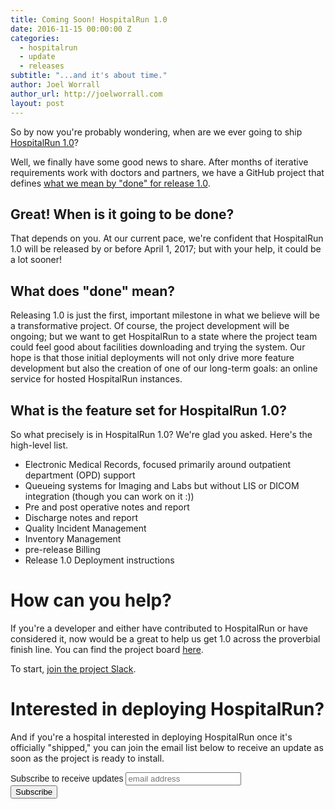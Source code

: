 ```yaml
---
title: Coming Soon! HospitalRun 1.0
date: 2016-11-15 00:00:00 Z
categories:
  - hospitalrun
  - update
  - releases
subtitle: "...and it's about time."
author: Joel Worrall
author_url: http://joelworrall.com
layout: post
---
```


So by now you're probably wondering, when are we ever going to ship [HospitalRun 1.0](https://github.com/HospitalRun/hospitalrun-frontend)?

Well, we finally have some good news to share. After months of iterative requirements work with doctors and partners, we have a GitHub project that defines [what we mean by "done" for release 1.0](https://github.com/HospitalRun/hospitalrun-frontend/projects/2).

## Great! When is it going to be done?

That depends on you. At our current pace, we're confident that HospitalRun 1.0 will be released by or before April 1, 2017; but with your help, it could be a lot sooner!

## What does "done" mean?

Releasing 1.0 is just the first, important milestone in what we believe will be a transformative project. Of course, the project development will be ongoing; but we want to get HospitalRun to a state where the project team could feel good about facilities downloading and trying the system. Our hope is that those initial deployments will not only drive more feature development but also the creation of one of our long-term goals: an online service for hosted HospitalRun instances.

## What is the feature set for HospitalRun 1.0?

So what precisely is in HospitalRun 1.0? We're glad you asked. Here's the high-level list.

<ul>
<li>Electronic Medical Records, focused primarily around outpatient department (OPD) support</li>
<li>Queueing systems for Imaging and Labs but without LIS or DICOM integration (though you can work on it :))</li>
<li>Pre and post operative notes and report</li>
<li>Discharge notes and report</li>
<li>Quality Incident Management</li>
<li>Inventory Management</li>
<li>pre-release Billing</li>
<li>Release 1.0 Deployment instructions</li>
</ul>

# How can you help?

If you're a developer and either have contributed to HospitalRun or have considered it, now would be a great to help us get 1.0 across the proverbial finish line. You can find the project board [here](https://github.com/HospitalRun/hospitalrun-frontend/projects/2).

To start, [join the project Slack](https://hospitalrun-slackin.herokuapp.com).

# Interested in deploying HospitalRun?

And if you're a hospital interested in deploying HospitalRun once it's officially "shipped," you can join the email list below to receive an update as soon as the project is ready to install.

<!-- Begin MailChimp Signup Form -->
<link href="//cdn-images.mailchimp.com/embedcode/horizontal-slim-10_7.css" rel="stylesheet" type="text/css">
<style type="text/css">
	#mc_embed_signup{ clear:left; font:14px Helvetica,Arial,sans-serif; width:100%;}
	/* Add your own MailChimp form style overrides in your site stylesheet or in this style block.
	   We recommend moving this block and the preceding CSS link to the HEAD of your HTML file. */
</style>
<div id="mc_embed_signup">
<form action="//hospitalrun.us13.list-manage.com/subscribe/post?u=b2206ca51af3900756274184b&amp;id=d86a8451fb" method="post" id="mc-embedded-subscribe-form" name="mc-embedded-subscribe-form" class="validate" target="_blank" rel="noopener"  novalidate>
    <div id="mc_embed_signup_scroll">
	<label for="mce-EMAIL">Subscribe to receive updates</label>
	<input type="email" value="" name="EMAIL" class="email" id="mce-EMAIL" placeholder="email address" required>
    <!-- real people should not fill this in and expect good things - do not remove this or risk form bot signups-->
    <div style="position: absolute; left: -5000px;" aria-hidden="true"><input type="text" name="b_b2206ca51af3900756274184b_d86a8451fb" tabindex="-1" value=""></div>
    <div class="clear"><input type="submit" value="Subscribe" name="subscribe" id="mc-embedded-subscribe" class="button"></div>
    </div>
</form>
</div>

<!--End mc_embed_signup-->

[jekyll-gh]: https://github.com/mojombo/jekyll
[jekyll]: http://jekyllrb.com
